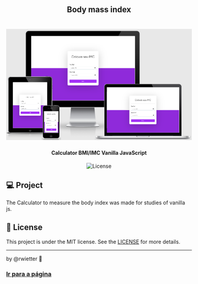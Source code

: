<h2 align="center">Body mass index</h2>


<h1 align="center">
    <img alt="DevRadar" title="#delicinha" src="https://github.com/rwietter/body-mass-index/blob/master/static/layout.png" width="800px" />
</h1>

<h4 align="center">
  Calculator BMI/IMC Vanilla JavaScript
</h4>
<p align="center">
  <img alt="License" src="https://img.shields.io/badge/license-MIT-brightgreen">
</p>

## :computer: Project

The Calculator to measure the body index was made for studies of vanilla js.

## :memo: License

This project is under the MIT license. See the [LICENSE](LICENSE.md) for more details.

---

by @rwietter :rocket:


### [Ir para a página](https://imc-calculator.netlify.com/)
